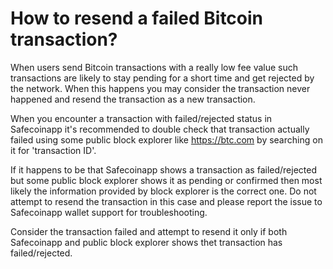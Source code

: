 # How to resend a failed Bitcoin transaction?

When users send Bitcoin transactions with a really low fee value such transactions are likely to stay pending for a short time and get rejected by the network. When this happens you may consider the transaction never happened and resend the transaction as a new transaction.

When you encounter a transaction with failed/rejected status in Safecoinapp it's recommended to double check that transaction actually failed using some public block explorer like https://btc.com by searching on it for 'transaction ID'.

If it happens to be that Safecoinapp shows a transaction as failed/rejected but some public block explorer shows it as pending or confirmed then most likely the information provided by block explorer is the correct one. Do not attempt to resend the transaction in this case and please report the issue to Safecoinapp wallet support for troubleshooting.

Consider the transaction failed and attempt to resend it only if both Safecoinapp and public block explorer shows thet transaction has failed/rejected.
